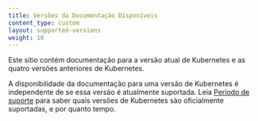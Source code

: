 ```yaml
---
title: Versões da Documentação Disponíveis
content_type: custom
layout: supported-versions
weight: 10
---
```


Este sítio contém documentação para a versão atual de Kubernetes
e as quatro versões anteriores de Kubernetes.

A disponibilidade da documentação para uma versão de Kubernetes é independente de
se essa versão é atualmente suportada.
Leia [Período de suporte](/releases/patch-releases/#support-period) para saber
quais versões de Kubernetes são oficialmente suportadas, e por quanto tempo.

